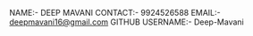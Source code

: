 NAME:- DEEP MAVANI
CONTACT:- 9924526588
EMAIL:- deepmavani16@gmail.com
GITHUB USERNAME:- Deep-Mavani
